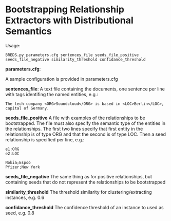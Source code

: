 Bootstrapping Relationship Extractors with Distributional Semantics
===================================================================

Usage:

    BREDS.py parameters.cfg sentences_file seeds_file_positive seeds_file_negative similarity_threshold confidance_threshold

**parameters.cfg**:

A sample configuration is provided in parameters.cfg


**sentences_file**:
A text file containing the documents, one sentence per line with tags identifing the named entities, e.g.:
 
    The tech company <ORG>Soundcloud</ORG> is based in <LOC>Berlin</LOC>, capital of Germany.


**seeds_file_positive**
A file with examples of the relationships to be bootstrapped. The file must also specify the semantic type of the
entities in the relationships. The first two lines specify that first entity in the relationship is of type ORG
and that the second is of type LOC. Then a seed relationship is specified per line, e.g.:

    e1:ORG
    e2:LOC

    Nokia;Espoo
    Pfizer;New York

**seeds_file_negative**
The same thing as for positive relationships, but containing seeds that do not represent the relationships to be
bootstrapped

**similarity_threshold**
The threshold similarity for clustering/extracting instances, e.g. 0.6

**confidance_threshold**
The confidence threshold of an instance to used as seed, e.g. 0.8
